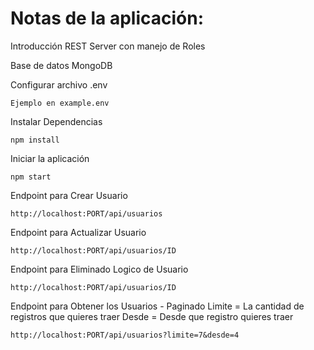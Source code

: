 # Notas de la aplicación:
Introducción REST Server con manejo de Roles

Base de datos MongoDB

Configurar archivo .env
```
Ejemplo en example.env
```

Instalar Dependencias
```
npm install
```

Iniciar la aplicación
```
npm start
```

Endpoint para Crear Usuario
```
http://localhost:PORT/api/usuarios
```

Endpoint para Actualizar Usuario
```
http://localhost:PORT/api/usuarios/ID
```

Endpoint para Eliminado Logico de Usuario
```
http://localhost:PORT/api/usuarios/ID
```

Endpoint para Obtener los Usuarios - Paginado
Limite = La cantidad de registros que quieres traer
Desde = Desde que registro quieres traer
```
http://localhost:PORT/api/usuarios?limite=7&desde=4
```